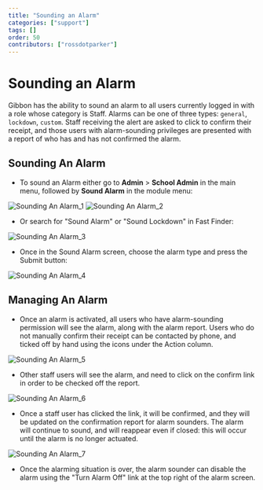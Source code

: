 ```yaml
---
title: "Sounding an Alarm"
categories: ["support"]
tags: []
order: 50
contributors: ["rossdotparker"]
---
```


# Sounding an Alarm

Gibbon has the ability to sound an alarm to all users currently logged in with a role whose category is Staff. Alarms can be one of three types: `general`, `lockdown`, `custom`. Staff receiving the alert are asked to click to confirm their receipt, and those users with alarm-sounding privileges are presented with a report of who has and has not confirmed the alarm.

## Sounding An Alarm

*   To sound an Alarm either go to __Admin__ > __School Admin__ in the main menu, followed by __Sound Alarm__ in the module menu:

![Sounding An Alarm_1](https://docs.gibbonedu.org/img/admin/misc/Sounding-An-Alarm_1-1024x373.png) ![Sounding An Alarm_2](https://docs.gibbonedu.org/img/admin/misc/Sounding-An-Alarm_2-1024x345.png)

*   Or search for "Sound Alarm" or "Sound Lockdown" in Fast Finder:

![Sounding An Alarm_3](https://docs.gibbonedu.org/img/admin/misc/Sounding-An-Alarm_3-1024x251.png)

*   Once in the Sound Alarm screen, choose the alarm type and press the Submit button:

![Sounding An Alarm_4](https://docs.gibbonedu.org/img/admin/misc/Sounding-An-Alarm_4-1024x443.png)

## Managing An Alarm

*   Once an alarm is activated, all users who have alarm-sounding permission will see the alarm, along with the alarm report. Users who do not manually confirm their receipt can be contacted by phone, and ticked off by hand using the icons under the Action column.

![Sounding An Alarm_5](https://docs.gibbonedu.org/img/admin/misc/Sounding-An-Alarm_5-1024x554.png)

*   Other staff users will see the alarm, and need to click on the confirm link in order to be checked off the report.

![Sounding An Alarm_6](https://docs.gibbonedu.org/img/admin/misc/Sounding-An-Alarm_6-1024x556.png)

*   Once a staff user has clicked the link, it will be confirmed, and they will be updated on the confirmation report for alarm sounders. The alarm will continue to sound, and will reappear even if closed: this will occur until the alarm is no longer actuated.

![Sounding An Alarm_7](https://docs.gibbonedu.org/img/admin/misc/Sounding-An-Alarm_7-1024x554.png)

*   Once the alarming situation is over, the alarm sounder can disable the alarm using the "Turn Alarm Off" link at the top right of the alarm screen.
